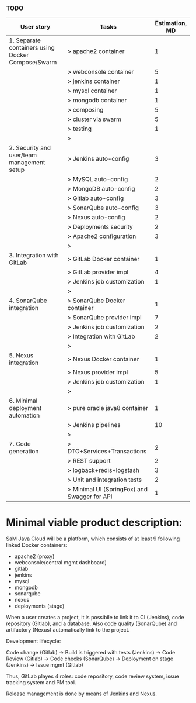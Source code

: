 ### TODO 

| User story                                             | Tasks                                           | Estimation, MD                 | 
| ------------------------------------------------------ | ----------------------------------------------- | ------------------------------ |
| 1. Separate containers using Docker Compose/Swarm      | > apache2 container                             | 1                              |
|                                                        | > webconsole container                          | 5                              |
|                                                        | > jenkins container                             | 1                              |
|                                                        | > mysql container                               | 1                              |
|                                                        | > mongodb container                             | 1                              |
|                                                        | > composing                                     | 5                              |
|                                                        | > cluster via swarm                             | 5                              |
|                                                        | > testing                                       | 1                              |
|                                                        | >                                               |                                |
| 2. Security and user/team management setup             | > Jenkins auto-config                           | 3                              |
|                                                        | > MySQL auto-config                             | 2                              |
|                                                        | > MongoDB auto-config                           | 2                              |
|                                                        | > Gitlab auto-config                            | 3                              |
|                                                        | > SonarQube auto-config                         | 3                              |
|                                                        | > Nexus auto-config                             | 2                              |
|                                                        | > Deployments security                          | 2                              |
|                                                        | > Apache2 configuration                         | 3                              |
|                                                        | >                                               |                                |
| 3. Integration with GitLab                             | > GitLab Docker container                       | 1                              |
|                                                        | > GitLab provider impl                          | 4                              |
|                                                        | > Jenkins job customization                     | 1                              |
|                                                        | >                                               |                                |
| 4. SonarQube integration                               | > SonarQube Docker container                    | 1                              |
|                                                        | > SonarQube provider impl                       | 7                              |
|                                                        | > Jenkins job customization                     | 2                              |
|                                                        | > Integration with GitLab                       | 2                              |
|                                                        | >                                               |                                |
| 5. Nexus integration                                   | > Nexus Docker container                        | 1                              |
|                                                        | > Nexus provider impl                           | 5                              |
|                                                        | > Jenkins job customization                     | 1                              |
|                                                        | >                                               |                                |
| 6. Minimal deployment automation                       | > pure oracle java8 container                   | 1                              |
|                                                        | > Jenkins pipelines                             | 10                             |
|                                                        | >                                               |                                |
| 7. Code generation                                     | > DTO+Services+Transactions                     | 2                              |
|                                                        | > REST support                                  | 2                              |
|                                                        | > logback+redis+logstash                        | 3                              |
|                                                        | > Unit and integration tests                    | 2                              |
|                                                        | > Minimal UI (SpringFox) and Swagger for API    | 1                              |

# Minimal viable product description:
SaM Java Cloud will be a platform, which consists of at least 9 following linked Docker containers:
- apache2 (proxy)
- webconsole(central mgmt dashboard)
- gitlab
- jenkins
- mysql
- mongodb
- sonarqube
- nexus
- deployments (stage)

When a user creates a project, it is possibile to link it to CI (Jenkins), code repository (Gitlab), and a database. Also code quality (SonarQube) and artifactory (Nexus) 
automatically link to the project.

Development lifecycle:

Code change (Gitlab) -> Build is triggered with tests (Jenkins) -> Code Review (Gitlab) -> Code checks (SonarQube) -> Deployment on stage (Jenkins) -> Issue mgmt (Gitlab)

Thus, GitLab playes 4 roles: code repository, code review system, issue tracking system and PM tool.

Release management is done by means of Jenkins and Nexus.
